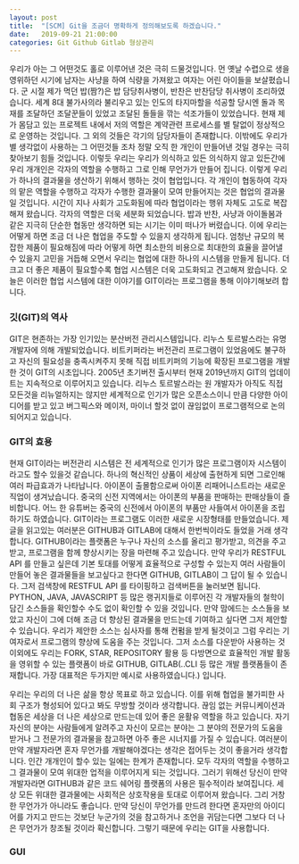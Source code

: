 ```yaml
---
layout: post
title:  "[SCM] Git을 조금더 명확하게 정의해보도록 하겠습니다."
date:   2019-09-21 21:00:00
categories: Git Github Gitlab 형상관리 
---
```


우리가 아는 그 어떤것도 홀로 이루어낸 것은 극히 드물것입니다. 먼 옛날 수렵으로 생을 영위하던 시기에 남자는 사냥을 하여 식량을 가져왔고 여자는 어린 아이들을 보살폈습니다. 군 시절 제가 먹던 밥(짬?)은 밥 담당취사병이, 반찬은 반찬담당 취사병이 조리하였습니다. 세계 8대 불가사의라 불리우고 있는 인도의 타지마할을 석공할 당시엔 돌과 목재를 조달하던 조달꾼들이 있었고 조달된 돌들을 깎는 석조가들이 있었습니다. 현재 제가 몸담고 있는 프로젝트 내에서 저의 역할은 계약관련 프로세스를 별 탈없이 정상적으로 운영하는 것입니다. 그 외의 것들은 각기의 담당자들이 존재합니다. 이밖에도 우리가 별 생각없이 사용하는 그 어떤것들 조차 정말 오직 한 개인이 만들어낸 것일 경우는 극히 찾아보기 힘들 것입니다. 이렇듯 우리는 우리가 의식하고 있든 의식하지 않고 있든간에 우리 개개인은 각자의 역할을 수행하고 그로 인해 무언가가 만들어 집니다. 이렇게 우리가 하나의 결과물을 생산하기 위해서 행하는 것이 협업입니다. 각 개인이 협동하여 각자의 맡은 역할을 수행하고 각자가 수행한 결과물이 모여 만들어지는 것은 협업의 결과물일 것입니다. 시간이 지나 사회가 고도화됨에 따라 협업이라는 행위 자체도 고도로 복잡해져 왔습니다. 각자의 역할은 더욱 세분화 되었습니다. 밥과 반찬, 사냥과 아이돌봄과 같은 지극히 단순한 협동만 생각하면 되는 시기는 이미 떠나가 버렸습니다. 이에 우리는 어떻게 하면 조금 더 나은 협업을 주도할 수 있을지 생각하게 됩니다. 엄청난 규모의 복잡한 제품이 필요해짐에 따라 어떻게 하면 최소한의 비용으로 최대한의 효율을 끌어낼 수 있을지 고민을 거듭해 오면서 우리는 협업에 대한 하나의 시스템을 만들게 됩니다. 더 크고 더 좋은 제품이 필요할수록 협업 시스템은 더욱 고도화되고 견고해져 왔습니다. 오늘은 이러한 협업 시스템에 대한 이야기를 GIT이라는 프로그램을 통해 이야기해보려 합니다.

### 깃(GIT)의 역사
GIT은 현존하는 가장 인기있는 분산버전 관리시스템입니다. 리누스 토르발스라는 유명 개발자에 의해 개발되었습니다. 비트키퍼라는 버전관리 프로그램이 있었음에도 불구하고 자신의 필요성을 충족시켜주지 못해 직접 비트키퍼의 기능에 확장된 프로그램을 개발한 것이 GIT의 시초입니다. 2005년 초기버전 출시부터 현재 2019년까지 GIT의 업데이트는 지속적으로 이루어지고 있습니다. 리누스 토르발스라는 원 개발자가 아직도 직접 모든것을 리뉴얼하지는 않지만 세계적으로 인기가 많은 오픈소스이니 만큼 다양한 아이디어를 받고 있고 버그픽스와 메이저, 마이너 할것 없이 끊임없이 프로그램적으로 논의되어지고 있습니다. 

### GIT의 효용
현재 GIT이라는 버전관리 시스템은 전 세계적으로 인기가 많은 프로그램이자 시스템이라고도 할수 있을것 같습니다. 하나의 혁신적인 상품이 세상에 출현하게 되면 그로인해 여러 파급효과가 나타납니다. 아이폰이 출몰함으로써 아이폰 리패어니스트라는 새로운 직업이 생겨났습니다. 중국의 신전 지역에서는 아이폰의 부품을 판매하는 판매상들이 즐비합니다. 어느 한 유튜버는 중국의 신전에서 아이폰의 부품만 사들여서 아이폰을 조립하기도 하였습니다. GIT이라는 프로그램도 이러한 새로운 시장형태를 만들었습니다. 제 글을 읽고있는 여러분은 GITHUB과 GITLAB에 대해서 한번씩이라도 들었을 거래 생각합니다. GITHUB이라는 플랫폼은 누구나 자신의 소스를 올리고 평가받고, 의견을 주고받고, 프로그램을 함께 향상시키는 장을 마련해 주고 있습니다. 만약 우리가 RESTFUL API 를 만들고 싶은데 기본 토대를 어떻게 효율적으로 구성할 수 있는지 여러 사람들이 만들어 놓은 결과물들을 보고싶다고 한다면 GITHUB, GITLAB이 그 답이 될 수 있습니다. 그저 검색창에 RESTFUL API 를 타이핑하고 검색버튼을 눌러보면 됩니다. PYTHON, JAVA, JAVASCRIPT 등 많은 랭귀지들로 이루어진 각 개발자들의 철학이 담긴 소스들을 확인할수 수도 없이 확인할 수 있을 것입니다. 만약 맘에드는 소스들을 보았고 자신이 그에 더해 조금 더 향상된 결과물을 만드는데 기여하고 싶다면 그저 제안할수 있습니다. 우리가 제안한 소스는 심사자를 통해 컨펌을 받게 될것이고 그럼 우리는 기여자로서 프로그램의 향상에 도움을 주는 것입니다. 그저 소스를 다운받아 사용하는 것 이외에도 우리는 FORK, STAR, REPOSITORY 활용 등 다방면으로 효율적인 개발 활동을 영위할 수 있는 플랫폼이 바로 GITHUB, GITLAB(..CLI 등 많은 개발 플랫폼들이 존재합니다. 가장 대표적은 두가지만 예시로 사용하였습니다.) 입니다.

우리는 우리의 더 나은 삶을 항상 목표로 하고 있습니다. 이를 위해 협업을 불가피한 사회 구조가 형성되어 있다고 봐도 무방할 것이라 생각합니다. 끊임 없는 커뮤니케이션과 협동은 세상을 더 나은 세상으로 만드는데 있어 좋은 윤활유 역할을 하고 있습니다. 자기 자신의 분야는 사람들에게 알려주고 자신이 모르는 분야는 그 분야의 전문가의 도움을 받거나 그 전문가의 결과물을 참고하면 아주 좋은 시너지를 가질 수 있습니다. 여러분이 만약 개발자라면 혼자 무언가를 개발해야겠다는 생각은 접어두는 것이 좋을거라 생각합니다. 인간 개개인이 할수 있는 일에는 한계가 존재합니다. 모두 각자의 역할을 수행하고 그 결과물이 모여 위대한 업적을 이루어지게 되는 것입니다. 그러기 위해선 당신이 만약 개발자라면 GITHUB과 같은 코드 쉐어링 플랫폼의 사용은 필수적이라 보여집니다. 세상 모든 위대한 결과물에는 사회적은 상호작용을 토대로 이루어져 왔습니다. 그리 거창한 무언가가 아니라도 좋습니다. 만약 당신이 무언가를 만드려 한다면 혼자만의 아이디어를 가지고 만드는 것보단 누군가의 것을 참고하거나 조언을 귀담는다면 그보다 더 나은 무언가가 창조될 것이라 확신합니다. 그렇기 때문에 우리는 GIT을 사용합니다.


### GUI

